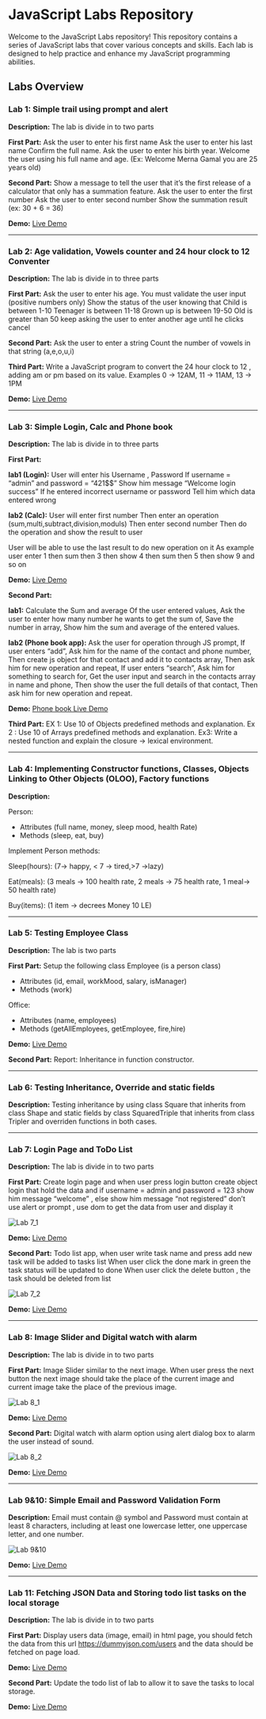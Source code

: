# JavaScript Labs Repository

Welcome to the JavaScript Labs repository! This repository contains a series of JavaScript labs that cover various concepts and skills. Each lab is designed to help practice and enhance my JavaScript programming abilities.

## Labs Overview

<!-- Lab1 -->
### Lab 1: Simple trail using prompt and alert

**Description:**
The lab is divide in to two parts

**First Part:**
Ask the user to enter his first name
Ask the user to enter his last name
Confirm the full name.
Ask the user to enter his birth year.
Welcome the user using his full name and age.
(Ex: Welcome Merna Gamal you are 25 years old)

**Second Part:**
Show a message to tell the user that it’s the first release of a calculator that only has a summation feature.
Ask the user to enter the first number
Ask the user to enter second number
Show the summation result (ex: 30 + 6 = 36)

**Demo:**
[Live Demo](https://mernagamalshenouda.github.io/JavaScript-Labs/Lab1-JS/Index.html)

---

<!-- Lab2 -->
### Lab 2: Age validation, Vowels counter and 24 hour clock to 12 Conventer

**Description:**
The lab is divide in to three parts

**First Part:**
Ask the user to enter his age. You must validate the user input (positive numbers only)
 Show the status of the user knowing that
 Child is between 1-10
 Teenager is between 11-18
 Grown up is between 19-50
 Old is greater than 50
 keep asking the user to enter another age until he clicks cancel 

**Second Part:**
Ask the user to enter a string
 Count the number of vowels in that string (a,e,o,u,i) 

**Third Part:**
Write a JavaScript program to convert the 24 hour clock to 12 , adding am or pm based on its value.
 Examples 
0 -> 12AM,
 11 -> 11AM,
 13 -> 1PM 

**Demo:**
[Live Demo](https://mernagamalshenouda.github.io/JavaScript-Labs/Lab2-JS/index.html)

---

<!-- Lab3 -->
### Lab 3: Simple Login, Calc and Phone book

**Description:**
The lab is divide in to three parts

**First Part:**

**lab1 (Login):** User will enter his Username , Password 
If username = “admin” and password = “421$$” 
Show him message “Welcome login success”
If he entered incorrect username or password
Tell him which data entered wrong

**lab2 (Calc):** 
User will enter first number
Then enter an operation (sum,multi,subtract,division,moduls)
Then enter second number
Then do the operation and show the result to user

User will be able to use the last result to do new operation on it
As example user enter 1 then sum then 3 then show 4 then sum then 5 then show 
9 and so on

**Demo:**
[Live Demo](https://mernagamalshenouda.github.io/JavaScript-Labs/Lab3-JS/Part1/index.html)

**Second Part:**

**lab1:** Calculate the Sum and average Of the user entered values,
Ask the user to enter how many number he wants to get the sum of,
Save the number in array,
Show him the sum and average of the entered values.

**lab2 (Phone book app):** 
Ask the user for operation through JS prompt,
If user enters “add”,
Ask him for the name of the contact and phone number,
Then create js object for that contact and add it to contacts array,
Then ask him for new operation and repeat,
If user enters “search”,
Ask him for something to search for,
Get the user input and search in the contacts array in name and phone,
Then show the user the full details of that contact,
Then ask him for new operation and repeat.

**Demo:**
[Phone book Live Demo](https://mernagamalshenouda.github.io/JavaScript-Labs/Lab3-JS/Part2/index.html)

**Third Part:**
EX 1:
Use 10 of Objects predefined methods and explanation.
Ex 2 :
Use 10 of Arrays predefined methods and explanation.
Ex3:
Write a nested function and explain the closure -> lexical environment.

---

<!-- Lab4 -->
### Lab 4: Implementing Constructor functions, Classes, Objects Linking to Other Objects (OLOO), Factory functions

**Description:**

Person:
-	Attributes (full name, money, sleep mood, health Rate)
-	Methods (sleep, eat, buy)

Implement Person methods:

Sleep(hours): (7-> happy, < 7 -> tired,>7 ->lazy)

Eat(meals): (3 meals -> 100 health rate, 2 meals -> 75 health rate, 1 meal-> 50 health rate)

Buy(items): (1 item -> decrees Money 10 LE)	
	
---

<!-- Lab5 -->
### Lab 5: Testing Employee Class

**Description:**
The lab is two parts

**First Part:**
Setup the following class 
	Employee (is a person class) 
-	Attributes (id, email, workMood, salary, isManager)
-	Methods (work)

Office:
-	Attributes (name, employees)
-	Methods (getAllEmployees, getEmployee, fire,hire)

**Demo:**
[Live Demo](https://mernagamalshenouda.github.io/JavaScript-Labs/Lab5-JS/Part1/index.html)

**Second Part:**
 Report: Inheritance in function constructor.

---

<!-- Lab6 -->
### Lab 6: Testing Inheritance, Override and static fields

**Description:**
Testing inheritance by using class Square that inherits from class Shape and 
static fields by class SquaredTriple that inherits from class Tripler and overriden functions in both cases.

---

<!-- Lab7 -->
### Lab 7: Login Page and ToDo List

**Description:**
The lab is divide in to two parts

**First Part:**
Create login page and when user press login button create object login that hold 
the data and if username = admin and password = 123 show him message 
“welcome” , else show him message “not registered”
don’t use alert or prompt , use dom to get the data from user and display it

![Lab 7_1](./assets/images/Lab7_1.PNG)

**Demo:**
[Live Demo](https://mernagamalshenouda.github.io/JavaScript-Labs/Lab7-JS/Part1/index.html)

**Second Part:**
Todo list app, 
when user write task name and press add new task will be added to tasks list
When user click the done mark in green the task status will be updated to done 
When user click the delete button , the task should be deleted from list

![Lab 7_2](./assets/images/Lab7_2.PNG)

**Demo:**
[Live Demo](https://mernagamalshenouda.github.io/JavaScript-Labs/Lab7-JS/Part2/index.html)

---

<!-- Lab8 -->
### Lab 8: Image Slider and Digital watch with alarm 

**Description:**
The lab is divide in to two parts

**First Part:**
Image Slider similar to the next image.
When user press the next button the next image should take the place of the 
current image and current image take the place of the previous image.

![Lab 8_1](./assets/images/Lab8_1.PNG)

**Demo:**
[Live Demo](https://mernagamalshenouda.github.io/JavaScript-Labs/Lab8-JS/Part1/index.html)

**Second Part:**
Digital watch with alarm option using alert dialog 
box to alarm the user instead of sound.

![Lab 8_2](./assets/images/Lab8_2.PNG)

**Demo:**
[Live Demo](https://mernagamalshenouda.github.io/JavaScript-Labs/Lab8-JS/Part2/index.html)

---

<!-- Lab9&10 -->
### Lab 9&10: Simple Email and Password Validation Form

**Description:**
Email must contain @ symbol and Password must contain at least 8 characters, including at least one lowercase letter, one uppercase letter, and one number.

![Lab 9&10](./assets/images/Lab9&10.PNG)

**Demo:**
[Live Demo](https://mernagamalshenouda.github.io/JavaScript-Labs/Lab9&10-JS/index.html)

---

<!-- Lab11 -->
### Lab 11: Fetching JSON Data and Storing todo list tasks on the local storage

**Description:**
The lab is divide in to two parts

**First Part:**
Display users data (image, email) in html page, you should fetch the data from this 
url https://dummyjson.com/users and the data should be fetched on page load.

**Demo:**
[Live Demo](https://mernagamalshenouda.github.io/JavaScript-Labs/Lab_11_JS/Part1/index.html)

**Second Part:**
Update the todo list of lab to allow it to save the tasks to local storage.

**Demo:**
[Live Demo](https://mernagamalshenouda.github.io/JavaScript-Labs/Lab_11_JS/Part2/index.html)











